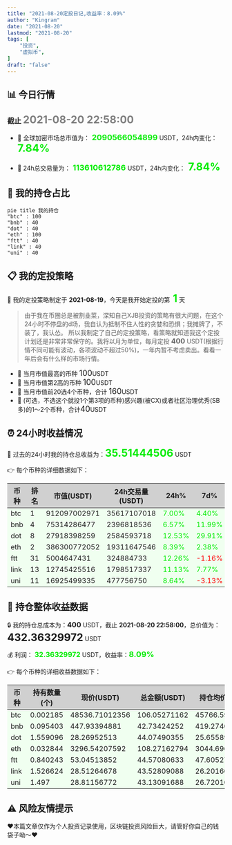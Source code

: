 ```yaml
---
title: "2021-08-20定投日记,收益率：8.09%"
author: "Kingram"
date: "2021-08-20"
lastmod: "2021-08-20"
tags: [
    "投资",
	"虚拟币",
]
draft: "false"
---
```


##  📊 今日行情
### 截止 <font color=grey size=5 >**2021-08-20 22:58:00**</font>
- 🍖 全球加密市场总市值为：<font color=#00EC00 size=4 > **2090566054899**</font> USDT，24h内变化：<font color=#00EC00 size=5 > **7.84%**</font>

- 🍤 24h总交易量为：<font color=#00EC00 size=4 > **113610612786**</font> USDT，24h内变化：<font color=#00EC00 size=5 > **7.84%**</font>

## 🎨 我的持仓占比
```mermaid
pie title 我的持仓
"btc" : 100
"bnb" : 40
"dot" : 40
"eth" : 100
"ftt" : 40
"link" : 40
"uni" : 40
```

## 📋 我的定投策略
📎 我的定投策略制定于 **2021-08-19**，今天是我开始定投的第<font color=#00EC00 size=5 > **1**</font> 天

> 由于我在币圈总是被割韭菜，深知自己XJB投资的策略有很大问题，在这个24小时不停盘的d场，我自认为抵制不住人性的贪婪和恐惧；我摊牌了，不装了，我认怂。
所以我制定了自己的定投策略，看策略就知道我这个定投计划还是非常非常保守的。我将以月为单位，每月定投 <font size=3 >**400**</font> USDT(根据行情不同可能有波动，各项波动不超过50%)，一年内暂不考虑卖出。看看一年后会有什么样的市场行情。

- 🥇 当月市值最高的币种 <font size=4 >100</font>USDT
- 🥈 当月市值第2高的币种 <font size=4 >100</font>USDT
- 🥉 当月市值前20选4个币种，合计 <font size=4 >160</font>USDT
- 🏅 (可选，不选这个就投1个第3项的币种)感兴趣(被CX)或者社区治理优秀(SB多)的1～2个币种，合计<font size=4 >40</font>USDT

## ⏰ 24小时收益情况
📌 过去的24小时我的持仓总收益为：<font color=#00EC00 size=5 >**35.51444506**</font> USDT

👉 每个币种的详细数据如下：
<table>
    <thead><tr bgcolor="#d0d0d0" ><th>币种</th><th>排名</th><th>市值(USDT)</th><th>24h交易量(USDT)</th><th>24h%</th><th>7d%</th><th>24h收益</th></tr></thead>
    <tbody>
    <tr>
        <td bgcolor=#F0FFF0>btc</td>
        <td bgcolor=#F0FFF0>1</td>
        <td bgcolor=#F0FFF0>912097002971</td>
        <td bgcolor=#F0FFF0>35617107018</td>
        <td bgcolor=#F0FFF0><font color=#00EC00>7.00%</font></td>
        <td bgcolor=#F0FFF0><font color=#00EC00>4.40%</font></td>
        <td bgcolor=#F0FFF0><font color=#00EC00 size=3 ><strong>6.93863747</strong></font></td>
    </tr>
    <tr>
        <td bgcolor=#F0FFF0>bnb</td>
        <td bgcolor=#F0FFF0>4</td>
        <td bgcolor=#F0FFF0>75314286477</td>
        <td bgcolor=#F0FFF0>2396818536</td>
        <td bgcolor=#F0FFF0><font color=#00EC00>6.57%</font></td>
        <td bgcolor=#F0FFF0><font color=#00EC00>11.99%</font></td>
        <td bgcolor=#F0FFF0><font color=#00EC00 size=3 ><strong>2.63481717</strong></font></td>
    </tr>
    <tr>
        <td bgcolor=#F0FFF0>dot</td>
        <td bgcolor=#F0FFF0>8</td>
        <td bgcolor=#F0FFF0>27918398259</td>
        <td bgcolor=#F0FFF0>2584593718</td>
        <td bgcolor=#F0FFF0><font color=#00EC00>12.53%</font></td>
        <td bgcolor=#F0FFF0><font color=#00EC00>29.91%</font></td>
        <td bgcolor=#F0FFF0><font color=#00EC00 size=3 ><strong>4.90638652</strong></font></td>
    </tr>
    <tr>
        <td bgcolor=#F0FFF0>eth</td>
        <td bgcolor=#F0FFF0>2</td>
        <td bgcolor=#F0FFF0>386300772052</td>
        <td bgcolor=#F0FFF0>19311647546</td>
        <td bgcolor=#F0FFF0><font color=#00EC00>8.39%</font></td>
        <td bgcolor=#F0FFF0><font color=#00EC00>2.38%</font></td>
        <td bgcolor=#F0FFF0><font color=#00EC00 size=3 ><strong>8.37779806</strong></font></td>
    </tr>
    <tr>
        <td bgcolor=#F0FFF0>ftt</td>
        <td bgcolor=#F0FFF0>31</td>
        <td bgcolor=#F0FFF0>5004647431</td>
        <td bgcolor=#F0FFF0>324884733</td>
        <td bgcolor=#F0FFF0><font color=#00EC00>12.26%</font></td>
        <td bgcolor=#F0FFF0><font color=#FF0000>-1.16%</font></td>
        <td bgcolor=#F0FFF0><font color=#00EC00 size=3 ><strong>4.86787911</strong></font></td>
    </tr>
    <tr>
        <td bgcolor=#F0FFF0>link</td>
        <td bgcolor=#F0FFF0>13</td>
        <td bgcolor=#F0FFF0>12745425516</td>
        <td bgcolor=#F0FFF0>1798517337</td>
        <td bgcolor=#F0FFF0><font color=#00EC00>11.13%</font></td>
        <td bgcolor=#F0FFF0><font color=#00EC00>7.77%</font></td>
        <td bgcolor=#F0FFF0><font color=#00EC00 size=3 ><strong>4.35820704</strong></font></td>
    </tr>
    <tr>
        <td bgcolor=#F0FFF0>uni</td>
        <td bgcolor=#F0FFF0>11</td>
        <td bgcolor=#F0FFF0>16925499335</td>
        <td bgcolor=#F0FFF0>477756750</td>
        <td bgcolor=#F0FFF0><font color=#00EC00>8.64%</font></td>
        <td bgcolor=#F0FFF0><font color=#FF0000>-3.13%</font></td>
        <td bgcolor=#F0FFF0><font color=#00EC00 size=3 ><strong>3.43071969</strong></font></td>
    </tr>
    </tbody>
</table>

## 🎯 持仓整体收益数据

🔒 我的持仓总成本为：<font size=3 >**400**</font> USDT，截止 **2021-08-20 22:58:00**，总价值为：<font  size=5 >**432.36329972**</font> USDT

💰 利润： <font color=#00EC00 size=3 >**32.36329972**</font> USDT，收益率：<font color=#00EC00 size=4 >**8.09%**</font>

👉 每个币种的详细收益数据如下：

<table>
    <thead><tr bgcolor="#d0d0d0" ><th>币种</th><th>持有数量(个)</th><th>现价(USDT)</th><th>总金额(USDT)</th><th>持仓均价(USDT)</th><th>成本(USDT)</th><th>利润(USDT)</th><th>收益率</th></tr></thead>
    <tbody>
    <tr>
        <td bgcolor=#F0FFF0>btc</td>
        <td bgcolor=#F0FFF0>0.002185</td>
        <td bgcolor=#F0FFF0>48536.71012356</td>
        <td bgcolor=#F0FFF0>106.05271162</td>
        <td bgcolor=#F0FFF0>45766.59038902</td>
        <td bgcolor=#F0FFF0>100</td>
        <td bgcolor=#F0FFF0>6.05271162</td>
        <td bgcolor=#F0FFF0><font color=#00EC00 size=3 ><strong>6.05%</strong></font></td>
    </tr>
    <tr>
        <td bgcolor=#F0FFF0>bnb</td>
        <td bgcolor=#F0FFF0>0.095403</td>
        <td bgcolor=#F0FFF0>447.93394881</td>
        <td bgcolor=#F0FFF0>42.73424252</td>
        <td bgcolor=#F0FFF0>419.27402702</td>
        <td bgcolor=#F0FFF0>40</td>
        <td bgcolor=#F0FFF0>2.73424252</td>
        <td bgcolor=#F0FFF0><font color=#00EC00 size=3 ><strong>6.84%</strong></font></td>
    </tr>
    <tr>
        <td bgcolor=#F0FFF0>dot</td>
        <td bgcolor=#F0FFF0>1.559096</td>
        <td bgcolor=#F0FFF0>28.26952513</td>
        <td bgcolor=#F0FFF0>44.07490355</td>
        <td bgcolor=#F0FFF0>25.6558929</td>
        <td bgcolor=#F0FFF0>40</td>
        <td bgcolor=#F0FFF0>4.07490355</td>
        <td bgcolor=#F0FFF0><font color=#00EC00 size=3 ><strong>10.19%</strong></font></td>
    </tr>
    <tr>
        <td bgcolor=#F0FFF0>eth</td>
        <td bgcolor=#F0FFF0>0.032844</td>
        <td bgcolor=#F0FFF0>3296.54207592</td>
        <td bgcolor=#F0FFF0>108.27162794</td>
        <td bgcolor=#F0FFF0>3044.69613933</td>
        <td bgcolor=#F0FFF0>100</td>
        <td bgcolor=#F0FFF0>8.27162794</td>
        <td bgcolor=#F0FFF0><font color=#00EC00 size=3 ><strong>8.27%</strong></font></td>
    </tr>
    <tr>
        <td bgcolor=#F0FFF0>ftt</td>
        <td bgcolor=#F0FFF0>0.840243</td>
        <td bgcolor=#F0FFF0>53.04513852</td>
        <td bgcolor=#F0FFF0>44.57080633</td>
        <td bgcolor=#F0FFF0>47.60527609</td>
        <td bgcolor=#F0FFF0>40</td>
        <td bgcolor=#F0FFF0>4.57080633</td>
        <td bgcolor=#F0FFF0><font color=#00EC00 size=3 ><strong>11.43%</strong></font></td>
    </tr>
    <tr>
        <td bgcolor=#F0FFF0>link</td>
        <td bgcolor=#F0FFF0>1.526624</td>
        <td bgcolor=#F0FFF0>28.51264678</td>
        <td bgcolor=#F0FFF0>43.52809088</td>
        <td bgcolor=#F0FFF0>26.20160563</td>
        <td bgcolor=#F0FFF0>40</td>
        <td bgcolor=#F0FFF0>3.52809088</td>
        <td bgcolor=#F0FFF0><font color=#00EC00 size=3 ><strong>8.82%</strong></font></td>
    </tr>
    <tr>
        <td bgcolor=#F0FFF0>uni</td>
        <td bgcolor=#F0FFF0>1.497</td>
        <td bgcolor=#F0FFF0>28.81156772</td>
        <td bgcolor=#F0FFF0>43.13091688</td>
        <td bgcolor=#F0FFF0>26.72010688</td>
        <td bgcolor=#F0FFF0>40</td>
        <td bgcolor=#F0FFF0>3.13091688</td>
        <td bgcolor=#F0FFF0><font color=#00EC00 size=3 ><strong>7.83%</strong></font></td>
    </tr>
    </tbody>
</table>

## ⚠️ 风险友情提示
❤️本篇文章仅作为个人投资记录使用，区块链投资风险巨大，请管好你自己的钱袋子呦～❤️